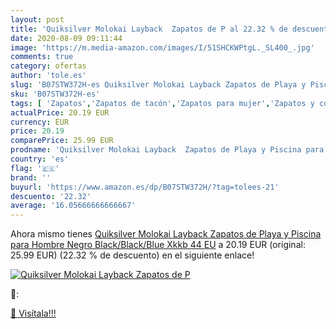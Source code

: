 ```yaml
---
layout: post
title: 'Quiksilver Molokai Layback  Zapatos de P al 22.32 % de descuento'
date: 2020-08-09 09:11:44
image: 'https://m.media-amazon.com/images/I/51SHCKWPtgL._SL400_.jpg'
comments: true
category: ofertas
author: 'tole.es'
slug: 'B07STW372H-es Quiksilver Molokai Layback Zapatos de Playa y Piscina para...'
sku: 'B07STW372H-es'
tags: [ 'Zapatos','Zapatos de tacón','Zapatos para mujer','Zapatos y complementos','zapatos', ]
actualPrice: 20.19 EUR
currency: EUR
price: 20.19
comparePrice: 25.99 EUR
prodname: 'Quiksilver Molokai Layback  Zapatos de Playa y Piscina para Hombre  Negro  Black/Black/Blue Xkkb   44 EU'
country: 'es'
flag: '🇪🇸'
brand: ''
buyurl: 'https://www.amazon.es/dp/B07STW372H/?tag=tolees-21'
descuento: '22.32'
average: '16.05666666666667'
---
```


Ahora mismo tienes [Quiksilver Molokai Layback  Zapatos de Playa y Piscina para Hombre  Negro  Black/Black/Blue Xkkb   44 EU](https://www.amazon.es/dp/B07STW372H/?tag=tolees-21) a 20.19 EUR (original: 25.99 EUR) (22.32 %  de descuento) en el siguiente enlace!

[![Quiksilver Molokai Layback  Zapatos de P](https://m.media-amazon.com/images/I/51SHCKWPtgL._SL400_.jpg)](https://www.amazon.es/dp/B07STW372H/?tag=tolees-21)

🔎:


[🛒 Visítala!!!](https://www.amazon.es/dp/B07STW372H/?tag=tolees-21)

